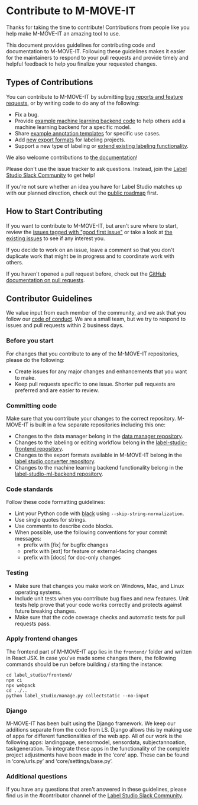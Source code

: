 # Contribute to M-MOVE-IT

Thanks for taking the time to contribute! Contributions from people like you help make M-MOVE-IT an amazing tool to use. 

This document provides guidelines for contributing code and documentation to M-MOVE-IT. Following these guidelines makes it easier for the maintainers to respond to your pull requests and provide timely and helpful feedback to help you finalize your requested changes.

## Types of Contributions

You can contribute to M-MOVE-IT by submitting [bug reports and feature requests](), or by writing code to do any of the following:
- Fix a bug.
- Provide [example machine learning backend code](https://github.com/heartexlabs/label-studio-ml-backend) to help others add a machine learning backend for a specific model.
- Share [example annotation templates](https://github.com/heartexlabs/label-studio/tree/master/label_studio/annotation_templates) for specific use cases.
- Add [new export formats](https://github.com/heartexlabs/label-studio-converter) for labeling projects.
- Support a new type of labeling or [extend existing labeling functionality](https://github.com/heartexlabs/label-studio-frontend). 

We also welcome contributions to [the documentation](https://github.com/heartexlabs/label-studio/tree/master/docs/source)! 

Please don't use the issue tracker to ask questions. Instead, join the [Label Studio Slack Community](http://slack.labelstud.io.s3-website-us-east-1.amazonaws.com/?source=github-contrib) to get help!

If you're not sure whether an idea you have for Label Studio matches up with our planned direction, check out the [public roadmap](https://github.com/heartexlabs/label-studio/blob/master/roadmap.md) first. 

## How to Start Contributing

If you want to contribute to M-MOVE-IT, but aren't sure where to start, review the [issues tagged with "good first issue"](https://github.com/heartexlabs/label-studio/labels/good%20first%20issue) or take a look at [the existing issues](https://github.com/heartexlabs/label-studio/issues) to see if any interest you.

If you decide to work on an issue, leave a comment so that you don't duplicate work that might be in progress and to coordinate work with others. 

If you haven't opened a pull request before, check out the [GitHub documentation on pull requests](https://docs.github.com/en/github/collaborating-with-pull-requests/proposing-changes-to-your-work-with-pull-requests/about-pull-requests).

## Contributor Guidelines

We value input from each member of the community, and we ask that you follow our [code of conduct](https://github.com/heartexlabs/label-studio/blob/master/CODE_OF_CONDUCT.md). We are a small team, but we try to respond to issues and pull requests within 2 business days. 

### Before you start
For changes that you contribute to any of the M-MOVE-IT repositories, please do the following:
- Create issues for any major changes and enhancements that you want to make. 
- Keep pull requests specific to one issue. Shorter pull requests are preferred and are easier to review. 

### Committing code
Make sure that you contribute your changes to the correct repository. M-MOVE-IT is built in a few separate repositories including this one:
- Changes to the data manager belong in the [data manager repository](https://github.com/heartexlabs/dm2).
- Changes to the labeling or editing workflow belong in the [label-studio-frontend repository](https://github.com/heartexlabs/label-studio-frontend).
- Changes to the export formats available in M-MOVE-IT belong in the [label studio converter repository](https://github.com/heartexlabs/label-studio-converter).
- Changes to the machine learning backend functionality belong in the [label-studio-ml-backend repository](https://github.com/heartexlabs/label-studio-ml-backend).

### Code standards
Follow these code formatting guidelines:
- Lint your Python code with [black](https://github.com/psf/black) using `--skip-string-normalization`. 
- Use single quotes for strings.
- Use comments to describe code blocks. 
- When possible, use the following conventions for your commit messages:
  - prefix with [fix] for bugfix changes
  - prefix with [ext] for feature or external-facing changes
  - prefix with [docs] for doc-only changes

### Testing
- Make sure that changes you make work on Windows, Mac, and Linux operating systems.
- Include unit tests when you contribute bug fixes and new features. Unit tests help prove that your code works correctly and protects against future breaking changes.
- Make sure that the code coverage checks and automatic tests for pull requests pass. 

### Apply frontend changes

The frontend part of M-MOVE-IT app lies in the `frontend/` folder and written in React JSX. In case you've made some changes there, the following commands should be run before building / starting the instance:

```
cd label_studio/frontend/
npm ci
npx webpack
cd ../..
python label_studio/manage.py collectstatic --no-input
```

### Django
M-MOVE-IT has been built using the Django framework. We keep our additions separate from the code from LS. Django allows this by making use of apps for different functionalities of the web app. All of our work is the following apps: landingpage, sensormodel, sensordata, subjectannoation, taskgeneration. To integrate these apps in the functionality of the complete project adjustments have been made in the ‘core’ app. These can be found in ‘core/urls.py’ and ‘core/settings/base.py’.

### Additional questions

If you have any questions that aren't answered in these guidelines, please find us in the #contributor channel of the [Label Studio Slack Community](http://slack.labelstud.io.s3-website-us-east-1.amazonaws.com/?source=github-contrib).